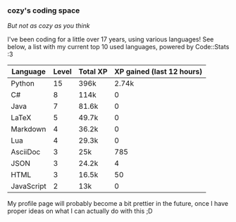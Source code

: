### cozy's coding space
*But not as cozy as you think*

I've been coding for a little over 17 years, using various languages! See below, a list with my current top 10 used languages, powered by Code::Stats :3
    
| Language | Level | Total XP | XP gained (last 12 hours) |
| --- | --- | --- | --- |
| Python | 15 | 396k | 2.74k |
| C# | 8 | 114k | 0 |
| Java | 7 | 81.6k | 0 |
| LaTeX | 5 | 49.7k | 0 |
| Markdown | 4 | 36.2k | 0 |
| Lua | 4 | 29.3k | 0 |
| AsciiDoc | 3 | 25k | 785 |
| JSON | 3 | 24.2k | 4 |
| HTML | 3 | 16.5k | 50 |
| JavaScript | 2 | 13k | 0 |
    
My profile page will probably become a bit prettier in the future, once I have proper ideas on what I can actually do with this ;D